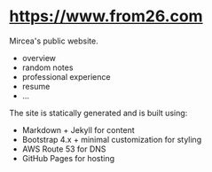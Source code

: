 # https://www.from26.com #

Mircea's public website. 

  * overview
  * random notes
  * professional experience
  * resume
  * ...

 The site is statically generated and is built using:
  * Markdown + Jekyll for content
  * Bootstrap 4.x + minimal customization for styling
  * AWS Route 53 for DNS
  * GitHub Pages for hosting
